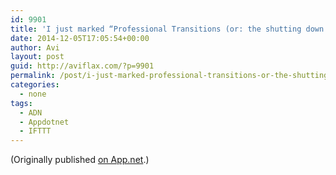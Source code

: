 ```yaml
---
id: 9901
title: 'I just marked “Professional Transitions (or: the shutting down of Mozilla Labs)” as a favorite in Readability. http://www.readability.com/articles/i3dmpcgy'
date: 2014-12-05T17:05:54+00:00
author: Avi
layout: post
guid: http://aviflax.com/?p=9901
permalink: /post/i-just-marked-professional-transitions-or-the-shutting-down-of-mozilla-labs-as-a-favorite-in-readability-httpwww-readability-comarticlesi3dmpcgy/
categories:
  - none
tags:
  - ADN
  - Appdotnet
  - IFTTT
---
```

(Originally published [on App.net](http://alpha.app.net/aviflax/post/44924627).)